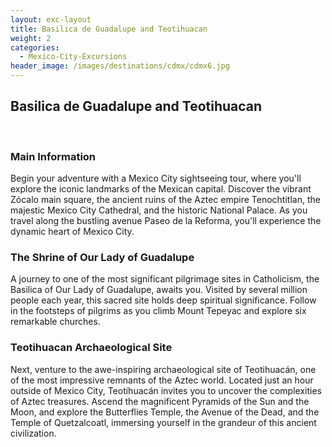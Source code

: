 ```yaml
---
layout: exc-layout
title: Basilica de Guadalupe and Teotihuacan
weight: 2
categories:
  - Mexico-City-Excursions
header_image: /images/destinations/cdmx/cdmx6.jpg
---
```

## Basilica de Guadalupe and Teotihuacan  
&nbsp;  

### Main Information

Begin your adventure with a Mexico City sightseeing tour, where you'll explore the iconic landmarks of the Mexican capital. Discover the vibrant Zócalo main square, the ancient ruins of the Aztec empire Tenochtitlan, the majestic Mexico City Cathedral, and the historic National Palace. As you travel along the bustling avenue Paseo de la Reforma, you'll experience the dynamic heart of Mexico City.

### The Shrine of Our Lady of Guadalupe

A journey to one of the most significant pilgrimage sites in Catholicism, the Basilica of Our Lady of Guadalupe, awaits you. Visited by several million people each year, this sacred site holds deep spiritual significance. Follow in the footsteps of pilgrims as you climb Mount Tepeyac and explore six remarkable churches.

### Teotihuacan Archaeological Site

Next, venture to the awe-inspiring archaeological site of Teotihuacán, one of the most impressive remnants of the Aztec world. Located just an hour outside of Mexico City, Teotihuacán invites you to uncover the complexities of Aztec treasures. Ascend the magnificent Pyramids of the Sun and the Moon, and explore the Butterflies Temple, the Avenue of the Dead, and the Temple of Quetzalcoatl, immersing yourself in the grandeur of this ancient civilization.

